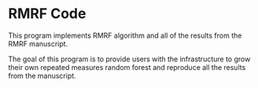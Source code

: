 # RMRF Code

This program implements RMRF algorithm and all of the results from the RMRF manuscript.

The goal of this program is to provide users with the infrastructure to grow their
own repeated measures random forest and reproduce all the results from the manuscript.
